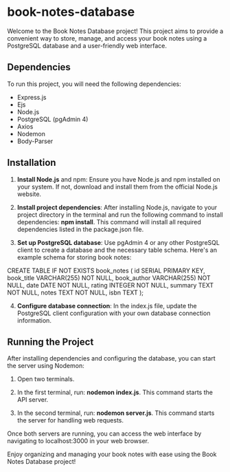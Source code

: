 # book-notes-database

Welcome to the Book Notes Database project! This project aims to provide a convenient way to store, manage, and access your book notes using a PostgreSQL database and a user-friendly web interface.


## Dependencies

To run this project, you will need the following dependencies:

- Express.js
- Ejs
- Node.js
- PostgreSQL (pgAdmin 4)
- Axios
- Nodemon
- Body-Parser


## Installation

1. **Install Node.js** and npm: Ensure you have Node.js and npm installed on your system. If not, 
download and install them from the official Node.js website.

2. **Install project dependencies**: After installing Node.js, navigate to your project directory in the terminal and run the following command to install dependencies: **npm install**. This command will install all required dependencies listed in the package.json file.

3. **Set up PostgreSQL database**: Use pgAdmin 4 or any other PostgreSQL client to create a database and the necessary table schema. Here's an example schema for storing book notes:

CREATE TABLE IF NOT EXISTS book_notes (
    id SERIAL PRIMARY KEY,
    book_title VARCHAR(255) NOT NULL,
    book_author VARCHAR(255) NOT NULL,
    date DATE NOT NULL,
    rating INTEGER NOT NULL,
    summary TEXT NOT NULL,
    notes TEXT NOT NULL,
    isbn TEXT
);

4. **Configure database connection**: In the index.js file, update the PostgreSQL client configuration with your own database connection information.


## Running the Project

After installing dependencies and configuring the database, you can start the server using Nodemon:

1. Open two terminals.
   
2. In the first terminal, run: **nodemon index.js**. This command starts the API server.

3. In the second terminal, run: **nodemon server.js**. This command starts the server for handling web requests.

Once both servers are running, you can access the web interface by navigating to localhost:3000 in your web browser.

Enjoy organizing and managing your book notes with ease using the Book Notes Database project!




